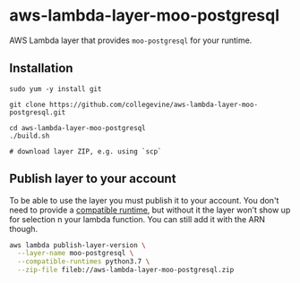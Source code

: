 # aws-lambda-layer-moo-postgresql

AWS Lambda layer that provides `moo-postgresql` for your runtime.

## Installation

```
sudo yum -y install git

git clone https://github.com/collegevine/aws-lambda-layer-moo-postgresql.git

cd aws-lambda-layer-moo-postgresql
./build.sh

# download layer ZIP, e.g. using `scp`
```

## Publish layer to your account

To be able to use the layer you must publish it to your account. You don't need
to provide a [compatible
runtime][lambda-runtimes], but
without it the layer won’t show up for selection n your lambda function. You can
still add it with the ARN though.

```sh
aws lambda publish-layer-version \
  --layer-name moo-postgresql \
  --compatible-runtimes python3.7 \
  --zip-file fileb://aws-lambda-layer-moo-postgresql.zip
```

[lambda-runtimes]: https://docs.aws.amazon.com/lambda/latest/dg/lambda-runtimes.html
